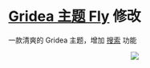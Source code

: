# [Gridea 主题 Fly](https://github.com/getgridea/gridea-theme-fly) 修改

一款清爽的 Gridea 主题，增加 [搜索](https://github.com/tangkaichuan/gridea-search) 功能

<div align="center">
  <img src="theme.jpg">
</div>
